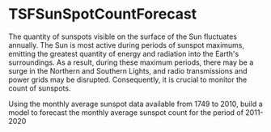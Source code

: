# TSFSunSpotCountForecast
The quantity of sunspots visible on the surface of the Sun fluctuates annually. The Sun is most active during periods of sunspot maximums, emitting the greatest quantity of energy and radiation into the Earth's surroundings. As a result, during these maximum periods, there may be a surge in the Northern and Southern Lights, and radio transmissions and power grids may be disrupted. Consequently, it is crucial to monitor the count of sunspots.

Using the monthly average sunspot data available from 1749 to 2010, build a model to forecast the monthly average sunspot count for the period of 2011-2020 

